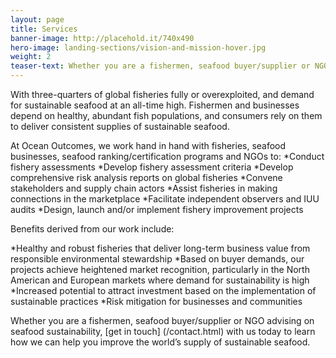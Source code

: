 ```yaml
---
layout: page 
title: Services
banner-image: http://placehold.it/740x490
hero-image: landing-sections/vision-and-mission-hover.jpg
weight: 2
teaser-text: Whether you are a fishermen, seafood buyer/supplier or NGO advising on seafood sustainability, the environmental and business case for improving fisheries has never been stronger.
---
```


With three-quarters of global fisheries fully or overexploited, and demand for sustainable seafood at an all-time high. Fishermen and businesses depend on healthy, abundant fish populations, and consumers rely on them to deliver consistent supplies of sustainable seafood. 

At Ocean Outcomes, we work hand in hand with fisheries, seafood businesses, seafood ranking/certification programs and NGOs to: 
*Conduct fishery assessments 
*Develop fishery assessment criteria
*Develop comprehensive risk analysis reports on global fisheries
*Convene stakeholders and supply chain actors 
*Assist fisheries in making connections in the marketplace
*Facilitate independent observers and IUU audits
*Design, launch and/or implement fishery improvement projects

Benefits derived from our work include:

*Healthy and robust fisheries that deliver long-term business value from responsible environmental stewardship
*Based on buyer demands, our projects achieve heightened market recognition, particularly in the North American and European markets where demand for sustainability is high
*Increased potential to attract investment based on the implementation of sustainable practices
*Risk mitigation for businesses and communities

Whether you are a fishermen, seafood buyer/supplier or NGO advising on seafood sustainability, [get in touch] (/contact.html) with us today to learn how we can help you improve the world’s supply of sustainable seafood.
